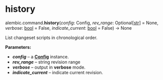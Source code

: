 # history

alembic.command.**history**(*config*:  Config, *rev_range*:  Optional\[[str]\] = None, *verbose*:  [bool] = False, *indicate_current*:  [bool] = False) → None

[str]: https://docs.python.org/3/library/stdtypes.html#str
[bool]: https://docs.python.org/3/library/functions.html#bool
[Config]: ../en/config.html#alembic.config.Config

List changeset scripts in chronological order.

**Parameters:**

* ***config*** – a **[Config]** instance.
* ***rev_range*** – string revision range
* ***verbose*** – output in **verbose** mode.
* ***indicate_current*** – indicate current revision.
